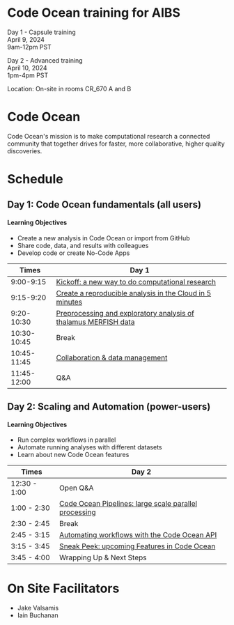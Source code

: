 # Code Ocean training for AIBS

Day 1 - Capsule training <br>
April 9, 2024 <br>
9am-12pm PST <br>

Day 2 - Advanced training <br>
April 10, 2024 <br>
1pm-4pm PST <br>

Location: On-site in rooms CR_670 A and B<br>

# Code Ocean
Code Ocean's mission is to make computational research a connected community that together drives for faster, more collaborative, higher quality discoveries.


# Schedule
## Day 1: Code Ocean fundamentals (all users) 
#### Learning Objectives

- Create a new analysis in Code Ocean or import from GitHub
- Share code, data, and results with colleagues
- Develop code or create No-Code Apps

Times            | Day 1 |
-----            | ------ |
9:00-9:15       | [Kickoff: a new way to do computational research](1Platform-overview.md) |
9:15-9:20      | [Create a reproducible analysis in the Cloud in 5 minutes](2Create-capsule.md) |
9:20-10:30 | [Preprocessing and exploratory analysis of thalamus MERFISH data](3AIBS-specific.md)
10:30-10:45 | Break
10:45-11:45 | [Collaboration & data management](4Data-management.md)
11:45-12:00 | Q&A


## Day 2: Scaling and Automation (power-users)
#### Learning Objectives

- Run complex workflows in parallel
- Automate running analyses with different datasets
- Learn about new Code Ocean features

Times            | Day 2 |
-----            | ------ |
12:30 - 1:00 | Open Q&A 
1:00 - 2:30 | [Code Ocean Pipelines: large scale parallel processing](5Pipelines.md)
2:30 - 2:45 | Break
2:45 - 3:15 | [Automating workflows with the Code Ocean API](6API.md)
3:15 - 3:45 | [Sneak Peek: upcoming Features in Code Ocean](7Upcoming-features.md)
3:45 - 4:00 | Wrapping Up & Next Steps

# On Site Facilitators

  - Jake  Valsamis
  - Iain Buchanan

